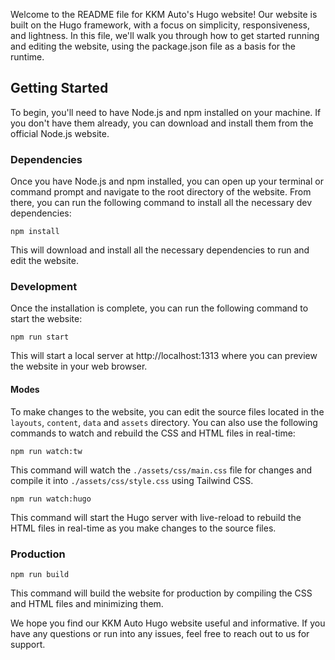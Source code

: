 Welcome to the README file for KKM Auto's Hugo website! Our website is built on the Hugo framework, with a focus on simplicity, responsiveness, and lightness. In this file, we'll walk you through how to get started running and editing the website, using the package.json file as a basis for the runtime.

## Getting Started    

To begin, you'll need to have Node.js and npm installed on your machine. If you don't have them already, you can download and install them from the official Node.js website.  

### Dependencies  
Once you have Node.js and npm installed, you can open up your terminal or command prompt and navigate to the root directory of the website. From there, you can run the following command to install all the necessary dev dependencies:  
```{sh}  
npm install
```
This will download and install all the necessary dependencies to run and edit the website.  

### Development  
Once the installation is complete, you can run the following command to start the website:  

```{sh}  
npm run start
```  

This will start a local server at http://localhost:1313 where you can preview the website in your web browser.

#### Modes   
To make changes to the website, you can edit the source files located in the `layouts`, `content`, `data` and `assets` directory. You can also use the following commands to watch and rebuild the CSS and HTML files in real-time:


```{sh}  
npm run watch:tw
```  
This command will watch the `./assets/css/main.css` file for changes and compile it into `./assets/css/style.css` using Tailwind CSS.  
```{sh}  
npm run watch:hugo  
``` 
This command will start the Hugo server with live-reload to rebuild the HTML files in real-time as you make changes to the source files.
### Production 

```{sh}  
npm run build
```  
This command will build the website for production by compiling the CSS and HTML files and minimizing them.

We hope you find our KKM Auto Hugo website useful and informative. If you have any questions or run into any issues, feel free to reach out to us for support.  